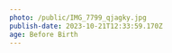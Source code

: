 ```yaml
---
photo: /public/IMG_7799_qjagky.jpg
publish-date: 2023-10-21T12:33:59.170Z
age: Before Birth
---
```

